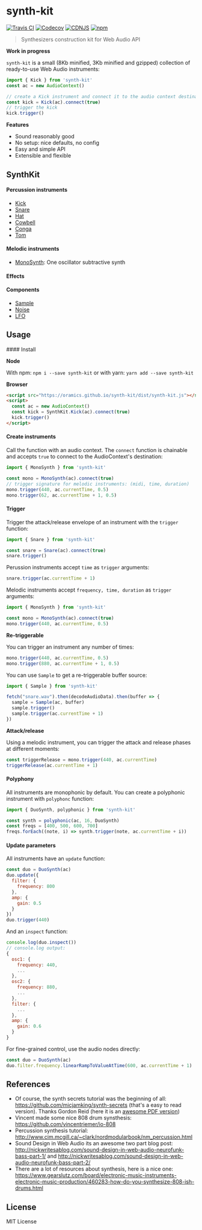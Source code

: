 # synth-kit
[![Travis CI](https://img.shields.io/travis/oramics/synth-kit/master.svg)](https://travis-ci.org/oramics/synth-kit)
[![Codecov](https://img.shields.io/codecov/c/github/oramics/synth-kit/master.svg)](https://codecov.io/gh/oramics/synth-kit)
[![CDNJS](https://img.shields.io/cdnjs/v/ash-vm.svg?colorB=ff69b4)](https://cdnjs.com/libraries/ash-vm)
[![npm](https://img.shields.io/npm/v/ash-vm.svg?colorB=ff69b4)](https://www.npmjs.org/package/ash-vm)


> Synthesizers construction kit for Web Audio API

**Work in progress**

`synth-kit` is a small (8Kb minified, 3Kb minified and gzipped) collection of ready-to-use Web Audio instruments:

```js
import { Kick } from 'synth-kit'
const ac = new AudioContext()

// create a Kick instrument and connect it to the audio context destination
const kick = Kick(ac).connect(true)
// trigger the kick
kick.trigger()
```

**Features**

- Sound reasonably good
- No setup: nice defaults, no config
- Easy and simple API
- Extensible and flexible

## SynthKit

#### Percussion instruments

- [Kick](https://oramics.github.io/synth-kit/literate/kick)
- [Snare](https://oramics.github.io/synth-kit/literate/snare)
- [Hat](https://oramics.github.io/synth-kit/literate/hat)
- [Cowbell](https://oramics.github.io/synth-kit/literate/cowbell)
- [Conga](https://oramics.github.io/synth-kit/literate/cowbell)
- [Tom](https://oramics.github.io/synth-kit/literate/tom)

#### Melodic instruments

- [MonoSynth](https://oramics.github.io/synth-kit/literate/monosynth): One oscillator subtractive synth

#### Effects

#### Components

- [Sample](https://oramics.github.io/synth-kit/literate/sample)
- [Noise](https://oramics.github.io/synth-kit/literate/noise)
- [LFO](https://oramics.github.io/synth-kit/literate/lfo)

## Usage

#### Install

**Node**

With npm: `npm i --save synth-kit` or with yarn: `yarn add --save synth-kit`

**Browser**


```html
<script src="https://oramics.github.io/synth-kit/dist/synth-kit.js"></script>
<script>
  const ac = new AudioContext()
  const kick = SynthKit.Kick(ac).connect(true)
  kick.trigger()
</script>
```

#### Create instruments

Call the function with an audio context. The `connect` function is chainable and accepts `true` to connect to the AudioContext's destination:

```js
import { MonoSynth } from 'synth-kit'

const mono = MonoSynth(ac).connect(true)
// trigger signature for melodic instruments: (midi, time, duration)
mono.trigger(440, ac.currentTime, 0.5)
mono.trigger(62, ac.currentTime + 1, 0.5)
```

#### Trigger

Trigger the attack/release envelope of an instrument with the `trigger` function:

```js
import { Snare } from 'synth-kit'

const snare = Snare(ac).connect(true)
snare.trigger()
```

Perussion instruments accept `time` as `trigger` arguments:

```js
snare.trigger(ac.currentTime + 1)
```

Melodic instruments accept `frequency, time, duration` as `trigger` arguments:

```js
import { MonoSynth } from 'synth-kit'

const mono = MonoSynth(ac).connect(true)
mono.trigger(440, ac.currentTime, 0.5)
```

**Re-triggerable**

You can trigger an instrument any number of times:

```js
mono.trigger(440, ac.currentTime, 0.5)
mono.trigger(880, ac.currentTime + 1, 0.5)
```

You can use `Sample` to get a re-triggerable buffer source:

```js
import { Sample } from 'synth-kit'

fetch("snare.wav").then(decodeAudioData).then(buffer => {
  sample = Sample(ac, buffer)
  sample.trigger()
  sample.trigger(ac.currentTime + 1)
})
```

**Attack/release**

Using a melodic instrument, you can trigger the attack and release phases at different moments:

```js
const triggerRelease = mono.trigger(440, ac.currentTime)
triggerRelease(ac.currentTime + 1)
```

#### Polyphony

All instruments are monophonic by default. You can create a polyphonic instrument with `polyphonc` function:

```js
import { DuoSynth, polyphonic } from 'synth-kit'

const synth = polyphonic(ac, 16, DuoSynth)
const freqs = [400, 500, 600, 700]
freqs.forEach((note, i) => synth.trigger(note, ac.currentTime + i))
```

#### Update parameters

All instruments have an `update` function:

```js
const duo = DuoSynth(ac)
duo.update({
  filter: {
    frequency: 800
  },
  amp: {
    gain: 0.5
  }
})
duo.trigger(440)
```

And an `inspect` function:

```js
console.log(duo.inspect())
// console.log output:
{
  osc1: {
    frequency: 440,
    ...
  },
  osc2: {
    frequency: 880,
    ...
  },
  filter: {
    ...
  },
  amp: {
    gain: 0.6
  }
}
```

For fine-grained control, use the audio nodes directly:

```js
const duo = DuoSynth(ac)
duo.filter.frequency.linearRampToValueAtTime(600, ac.currentTime + 1)
```


## References

- Of course, the synth secrets tutorial was the beginning of all: https://github.com/micjamking/synth-secrets (that's a easy to read version). Thanks Gordon Reid (here it is an [awesome PDF version](http://www.mediafire.com/file/7w2dcsqmkbeduea/Synth+Secrets+Complete.pdf))
- Vincent made some nice 808 drum synsthesis: https://github.com/vincentriemer/io-808
- Percussion synthesis tutorial: http://www.cim.mcgill.ca/~clark/nordmodularbook/nm_percussion.html
- Sound Design in Web Audio its an awesome two part blog post: http://nickwritesablog.com/sound-design-in-web-audio-neurofunk-bass-part-1/ and http://nickwritesablog.com/sound-design-in-web-audio-neurofunk-bass-part-2/
- There are a lot of resources about synthesis, here is a nice one: https://www.gearslutz.com/board/electronic-music-instruments-electronic-music-production/460283-how-do-you-synthesize-808-ish-drums.html


## License

MIT License
